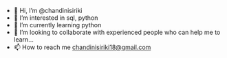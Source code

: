 - 👋 Hi, I’m @chandinisiriki
- 👀 I’m interested in sql, python
- 🌱 I’m currently learning python
- 💞️ I’m looking to collaborate with experienced people who can help me to learn...
- 📫 How to reach me chandinisiriki18@gmail.com

<!---
chandinisiriki/chandinisiriki is a ✨ special ✨ repository because its `README.md` (this file) appears on your GitHub profile.
You can click the Preview link to take a look at your changes.
--->

